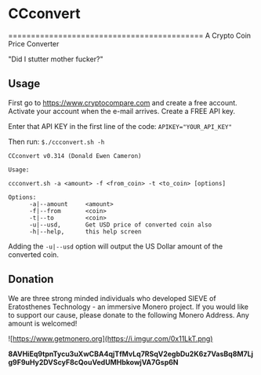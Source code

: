# CCconvert 
===========================================
A Crypto Coin Price Converter

"Did I stutter mother fucker?"

## Usage

First go to https://www.cryptocompare.com and create a free account. Activate your account when the e-mail arrives. Create a FREE API key. 

Enter that API KEY in the first line of the code: `APIKEY="YOUR_API_KEY"`

Then run: `$./ccconvert.sh -h`

```
CCconvert v0.314 (Donald Ewen Cameron)

Usage: 

ccconvert.sh -a <amount> -f <from_coin> -t <to_coin> [options]

Options:  
      -a|--amount     <amount>
      -f|--from       <coin>
      -t|--to         <coin>
      -u|--usd,       Get USD price of converted coin also
      -h|--help,      this help screen      
```

Adding the `-u|--usd` option will output the US Dollar amount of the converted coin.


## Donation

We are three strong minded individuals who developed SIEVE of Eratosthenes Technology - an immersive Monero project. If you would like to support our cause, please donate to the following Monero Address. Any amount is welcomed!

![https://www.getmonero.org](https://i.imgur.com/0x11LkT.png)

**8AVHiEq9tpnTycu3uXwCBA4qjTfMvLq7RSqV2egbDu2K6z7VasBq8M7Ljg9F9uHy2DVScyF8cQouVedUMHbkowjVA7Gsp6N**

